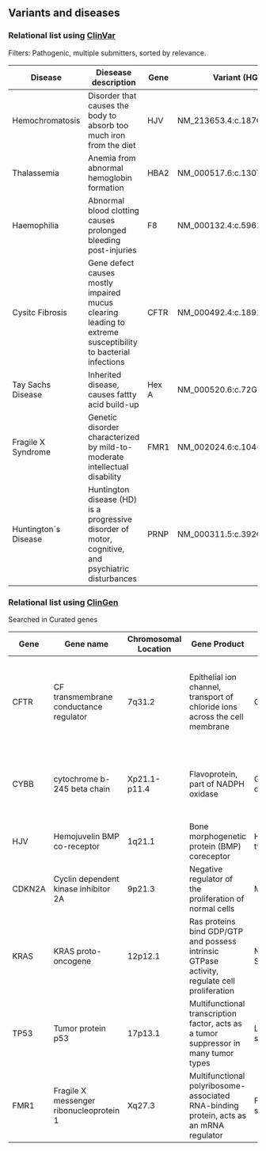 

## Variants and diseases



### Relational list using [ClinVar](https://www.ncbi.nlm.nih.gov/clinvar/)
Filters: Pathogenic, multiple submitters, sorted by relevance.

|Disease|Diesease description|Gene|Variant (HGVS)|
|-------|--------------------|-----|-------------|
|Hemochromatosis|Disorder that causes the body to absorb too much iron from the diet|HJV|NM_213653.4:c.187C>T|
|Thalassemia|Anemia from abnormal hemoglobin formation|HBA2|NM_000517.6:c.130T>G |
|Haemophilia|Abnormal blood clotting causes prolonged bleeding post-injuries|F8|NM_000132.4:c.5961dup|
|Cysitc Fibrosis|Gene defect causes mostly impaired mucus clearing leading to extreme susceptibility to bacterial infections|CFTR|NM_000492.4:c.1891dup|
|Tay Sachs Disease|Inherited disease, causes fattty acid build-up|Hex A|NM_000520.6:c.72G>A |
|Fragile X Syndrome|Genetic disorder characterized by mild-to-moderate intellectual disability|FMR1|NM_002024.6:c.104+3_104+6del |
|Huntington´s Disease|Huntington disease (HD) is a progressive disorder of motor, cognitive, and psychiatric disturbances|PRNP|NM_000311.5:c.392G>T |


### Relational list using [ClinGen](https://clinicalgenome.org/)
Searched in Curated genes

|Gene|Gene name|Chromosomal Location|Gene Product|Disease|Disease Description|
|----|---------|--------------------|------------|-------|--------------------|
|CFTR|CF transmembrane conductance regulator|7q31.2|Epithelial ion channel, transport of chloride ions across the cell membrane|Cystic fibrosis|Genetic disorder characterized by the production of sweat with a high salt content and mucus secretions with an abnormal viscosity|
|CYBB|cytochrome b-245 beta chain|Xp21.1-p11.4|Flavoprotein, part of NADPH oxidase|Granulomatous disease|Failure to generate superoxide during immuneresponse to ward of pathogens|
|HJV|Hemojuvelin BMP co-receptor|1q21.1|Bone morphogenetic protein (BMP) coreceptor|Hemochromatosis type 2A|Failure to properly regulate hepcidinlevels in blood|
|CDKN2A|Cyclin dependent kinase inhibitor 2A|9p21.3|Negative regulator of the proliferation of normal cells|Melanoma|Cancer originating in melanocytes|
|KRAS|KRAS proto-oncogene|12p12.1|Ras proteins bind GDP/GTP and possess intrinsic GTPase activity, regulate cell proliferation|Noonan Syndrome|Genetic defect resulting in unusual physiological development|
|TP53|Tumor protein p53|17p13.1| Multifunctional transcription factor, acts as a tumor suppressor in many tumor types|Li-Fraumeni syndrome|Inheritable increased susceptibility to cancer|
|FMR1|Fragile X messenger ribonucleoprotein 1|Xq27.3| Multifunctional polyribosome-associated RNA-binding protein, acts as an mRNA regulator|Fragile X syndrome|Genetic disorder characterized by mild-to-moderate intellectual disability|



